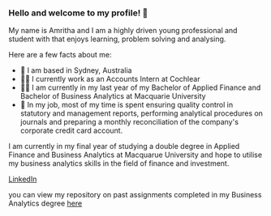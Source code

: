 ### Hello and welcome to my profile! 👋 

My name is Amritha and I am a highly driven young professional and student with that enjoys learning, problem solving and analysing. 

Here are a few facts about me: 
- 📍 I am based in Sydney, Australia
- 👩‍💼 I currently work as an Accounts Intern at Cochlear  
- 👩‍🎓 I am currently in my last year of my Bachelor of Applied Finance and Bachelor of Business Analytics at Macquarie University 
- 💛 In my job, most of my time is spent ensuring quality control in statutory and management reports, performing analytical procedures on journals and preparing a monthly reconciliation of the company's corporate credit card account. 



I am currently in my final year of studying a double degree in Applied Finance and Business Analytics at Macquarue University and hope to utilise my business analytics skills in the field of finance and investment. 

[LinkedIn](https://www.linkedin.com/in/amrithajeyarathan/ "Amritha's LinkedIn")

you can view my repository on past assignments completed in my Business Analytics degree [here](https://github.com/amrithajeya/Business-Analytics-Assignments "Amritha's Business Analytics Repository") 



<!---
amrithajeya/amrithajeya is a ✨ special ✨ repository because its `README.md` (this file) appears on your GitHub profile.
You can click the Preview link to take a look at your changes.
--->
